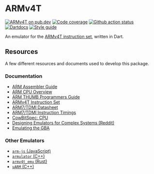 # ARMv4T

[![ARMv4T on pub.dev][pub_img]][pub_url]
[![Code coverage][cov_img]][cov_url]
[![Github action status][gha_img]][gha_url]
[![Dartdocs][doc_img]][doc_url]
[![Style guide][sty_img]][sty_url]

[pub_url]: https://pub.dartlang.org/packages/armv4t
[pub_img]: https://img.shields.io/pub/v/armv4t.svg
[gha_url]: https://github.com/matanlurey/armv4t.dart/actions
[gha_img]: https://github.com/matanlurey/armv4t.dart/workflows/Dart/badge.svg
[cov_url]: https://codecov.io/gh/matanlurey/armv4t.dart
[cov_img]: https://codecov.io/gh/matanlurey/armv4t.dart/branch/master/graph/badge.svg
[doc_url]: https://www.dartdocs.org/documentation/armv4t/latest
[doc_img]: https://img.shields.io/badge/Documentation-armv4t-blue.svg
[sty_url]: https://pub.dev/packages/pedantic
[sty_img]: https://img.shields.io/badge/style-pedantic-40c4ff.svg

An emulator for the [ARMv4T instruction set][], written in Dart.

[armv4t instruction set]: https://developer.arm.com/docs/dvi0025/latest/arm922t-with-ahb-system-on-chip-platform-os-processor/the-armv4t-architecture/the-armv4t-instruction-sets

## Resources

A few different resources and documents used to develop this package.

### Documentation

- [ARM Assembler Guide](doc/arm-assembler-guide.pdf)
- [ARM CPU Overview](https://problemkaputt.de/gbatek.htm#armcpuoverview)
- [ARM THUMB Programmers Guide](doc/arm-thumb-programmers-model.pdf)
- [ARMv4T Instruction Set][]
- [ARM7/TDMI Datasheet](doc/arm7tdmi-data-sheet.pdf)
- [ARM7/TDMI Instruction Timings](doc/arm7tdmi-timings.pdf)
- [CowBitSpec: CPU](https://www.cs.rit.edu/~tjh8300/CowBite/CowBiteSpec.htm#CPU)
- [Designing Emulators for Complex Systems (Reddit)](https://www.reddit.com/r/EmuDev/comments/con6kg/when_designing_emulators_for_more_complex_systems/)
- [Emulating the GBA](https://web.archive.org/web/20150428041044/http://6bit.net/shonumi/2015/04/19/emulating-the-gba/)

### Other Emulators

- [`arm-js` (JavaScript)](https://github.com/ozaki-r/arm-js)
- [`armulator` (C++)](https://github.com/nfsu/armulator)
- [`armv4t_emu` (Rust)](https://github.com/daniel5151/armv4t_emu)
- [`uARM` (C++)](https://github.com/mellotanica/uARM)
